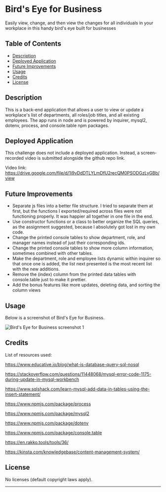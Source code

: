 # Bird's Eye for Business
Easily view, change, and then view the changes for all individuals in your workplace in this handy bird's eye built for businesses

## Table of Contents

- [Description](#description)
- [Deployed Application](#deployed-application)
- [Future Improvements](#future-improvements)
- [Usage](#usage)
- [Credits](#credits)
- [License](#license)

## Description

This is a back-end application that allows a user to view or update a workplace's list of departments, all roles/job titles, and all existing employees. The app runs in node and is powered by inquirer, mysql2, dotenv, process, and console.table npm packages.

## Deployed Application

This challenge does not include a deployed application. Instead, a screen-recorded video is submitted alongside the github repo link.

Video link: https://drive.google.com/file/d/1i9vDdDTLYLmDfU2recQM0PSODGzLyGBb/view

## Future Improvements

 * Separate js files into a better file structure. I tried to separate them at first, but the functions I exported/required across files were not functioning properly. It was happier all together in one file in the end.
 * Use constructor functions or a class to better organize the SQL queries, as the assignment suggested, because I absolutely got lost in my own code.
 * Change the printed console tables to show department, role, and manager names instead of just their corresponding ids.
 * Change the printed console tables to show more column information, sometimes combined with other tables.
 * Make the department, role and employee lists dynamic within inquirer so that once one is added, the list next presented is the most recent list with the new additions.
 * Remove the (index) column from the printed data tables with console.table just to make it prettier.
 * Add the bonus features like more updates, deleting data, and sorting the column views 

## Usage

Below is a screenshot of Bird's Eye for Business.

![Bird's Eye for Business screenshot 1](../birds-eye-for-business/assets/images/Birds_Eye_for_Business_screenshot_1.JPG)

## Credits

List of resources used:

https://www.educative.io/blog/what-is-database-query-sql-nosql

https://stackoverflow.com/questions/11448068/mysql-error-code-1175-during-update-in-mysql-workbench

https://www.sqlshack.com/learn-mysql-add-data-in-tables-using-the-insert-statement/

https://www.npmjs.com/package/process

https://www.npmjs.com/package/mysql2

https://www.npmjs.com/package/dotenv

https://www.npmjs.com/package/console.table

https://en.rakko.tools/tools/36/

https://kinsta.com/knowledgebase/content-management-system/

## License

No licenses (default copyright laws apply).

---
